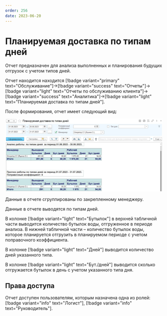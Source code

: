 ```yaml
---
order: 256
date: 2023-06-20
---
```

# Планируемая доставка по типам дней

Отчет предназначен для анализа выполненных и планирования будущих отгрузок с учетом типов дней.

Отчет находится находится [!badge variant="primary" text="Обслуживание"]->[!badge variant="success" text="Отчеты"]->[!badge variant="light" text="Отчеты по обслуживанию клиента"]->[!badge variant="success" text="Аналитика"]->[!badge variant="light" text="Планируемая доставка по типам дней"].

После формирования, отчет имеет следующий вид:

![Планируемая доставка по типам дней](/images/Отчет_планируема_доставка_по_типу_дней.jpg)

Данные в отчете сгруппированы по закрепленному менеджеру.

Данные в отчете выводятся по типам дней. 

В колонке [!badge variant="light" text="Бутылок"] в верхней табличной части выводится количество бутылок воды, отгруженное в периоде анализа. В нижней табличной части – количество бутылок воды, которое планируется отгрузить в планируемом периоде с учетом поправочного коэффициента.

В колонке [!badge variant="light" text="Дней"] выводится количество дней указанного типа.

В колонке [!badge variant="light" text="Бут./дней"] выводится сколько отгружается бутылок в день с учетом указанного типа дня.

## Права доступа

Отчет доступен пользователям, которым назначена одна из ролей: [!badge variant="info" text="Логист"], [!badge variant="info" text="Руководитель"].
